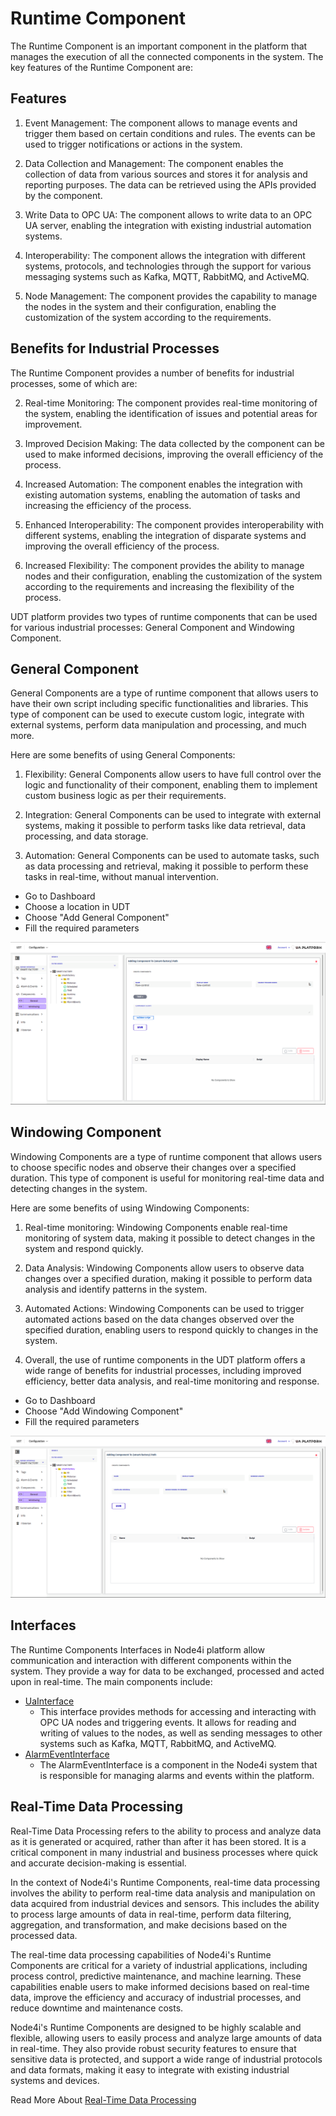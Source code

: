 # Runtime Component

The Runtime Component is an important component in the platform that manages the execution of all the connected
components in the system. The key features of the Runtime Component are:

## Features

1. Event Management: The component allows to manage events and trigger them based on certain conditions and rules. The
   events can be used to trigger notifications or actions in the system.

2. Data Collection and Management: The component enables the collection of data from various sources and stores it for
   analysis and reporting purposes. The data can be retrieved using the APIs provided by the component.

3. Write Data to OPC UA: The component allows to write data to an OPC UA server, enabling the integration with existing
   industrial automation systems.

4. Interoperability: The component allows the integration with different systems, protocols, and technologies through
   the support for various messaging systems such as Kafka, MQTT, RabbitMQ, and ActiveMQ.

5. Node Management: The component provides the capability to manage the nodes in the system and their configuration,
   enabling the customization of the system according to the requirements.

## Benefits for Industrial Processes

The Runtime Component provides a number of benefits for industrial processes, some of which are:

2. Real-time Monitoring: The component provides real-time monitoring of the system, enabling the identification of
   issues and potential areas for improvement.

3. Improved Decision Making: The data collected by the component can be used to make informed decisions, improving the
   overall efficiency of the process.

4. Increased Automation: The component enables the integration with existing automation systems, enabling the automation
   of tasks and increasing the efficiency of the process.

5. Enhanced Interoperability: The component provides interoperability with different systems, enabling the integration
   of disparate systems and improving the overall efficiency of the process.

6. Increased Flexibility: The component provides the ability to manage nodes and their configuration, enabling the
   customization of the system according to the requirements and increasing the flexibility of the process.

UDT platform provides two types of runtime components that can be used for various industrial processes: General
Component and Windowing Component.

## General Component

General Components are a type of runtime component that allows users to have their own script including specific
functionalities and libraries. This type of component can be used to execute custom logic, integrate with external
systems, perform data manipulation and processing, and much more.

Here are some benefits of using General Components:

1. Flexibility: General Components allow users to have full control over the logic and functionality of their component,
   enabling them to implement custom business logic as per their requirements.
2. Integration: General Components can be used to integrate with external systems, making it possible to perform tasks
   like data retrieval, data processing, and data storage.

3. Automation: General Components can be used to automate tasks, such as data processing and retrieval, making it
   possible to perform these tasks in real-time, without manual intervention.

- Go to Dashboard
- Choose a location in UDT
- Choose "Add General Component"
- Fill the required parameters

![Event Groups](../../media/component-add-pic.png "Compoenent Definition in Node4i")

## Windowing Component

Windowing Components are a type of runtime component that allows users to choose specific nodes and observe their
changes over a specified duration. This type of component is useful for monitoring real-time data and detecting changes
in the system.

Here are some benefits of using Windowing Components:

1. Real-time monitoring: Windowing Components enable real-time monitoring of system data, making it possible to detect
   changes in the system and respond quickly.

2. Data Analysis: Windowing Components allow users to observe data changes over a specified duration, making it possible
   to perform data analysis and identify patterns in the system.

3. Automated Actions: Windowing Components can be used to trigger automated actions based on the data changes observed
   over the specified duration, enabling users to respond quickly to changes in the system.

4. Overall, the use of runtime components in the UDT platform offers a wide range of benefits for industrial processes,
   including improved efficiency, better data analysis, and real-time monitoring and response.

- Go to Dashboard
- Choose "Add Windowing Component"
- Fill the required parameters

![Event Groups](../../media/components-windowing.png "Windowing omponent Definition in Node4i")

## Interfaces

The Runtime Components Interfaces in Node4i platform allow communication and interaction with different components within the system. They provide a way for data to be exchanged, processed and acted upon in real-time. The main components include:

- [UaInterface](./Interfaces/UaInterface.md)
  - This interface provides methods for accessing and interacting with OPC UA nodes and triggering events. It allows for reading and writing of values to the nodes, as well as sending messages to other systems such as Kafka, MQTT, RabbitMQ, and ActiveMQ.
- [AlarmEventInterface](./Interfaces/AlarmEventInterface.md)
  - The AlarmEventInterface is a component in the Node4i system that is responsible for managing alarms and events within the platform.

## Real-Time Data Processing

Real-Time Data Processing refers to the ability to process and analyze data as it is generated or acquired, rather than
after it has been stored. It is a critical component in many industrial and business processes where quick and accurate
decision-making is essential.

In the context of Node4i's Runtime Components, real-time data processing involves the ability to perform real-time data
analysis and manipulation on data acquired from industrial devices and sensors. This includes the ability to process
large amounts of data in real-time, perform data filtering, aggregation, and transformation, and make decisions based on
the processed data.

The real-time data processing capabilities of Node4i's Runtime Components are critical for a variety of industrial
applications, including process control, predictive maintenance, and machine learning. These capabilities enable users
to make informed decisions based on real-time data, improve the efficiency and accuracy of industrial processes, and
reduce downtime and maintenance costs.

Node4i's Runtime Components are designed to be highly scalable and flexible, allowing users to easily process and
analyze large amounts of data in real-time. They also provide robust security features to ensure that sensitive data is
protected, and support a wide range of industrial protocols and data formats, making it easy to integrate with existing
industrial systems and devices.

Read More About [Real-Time Data Processing](./Real-Time-Data-Processiong/Real-time-Data-Processing.md)
